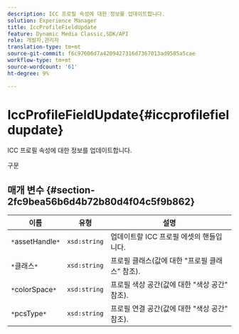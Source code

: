 ```yaml
---
description: ICC 프로필 속성에 대한 정보를 업데이트합니다.
solution: Experience Manager
title: IccProfileFieldUpdate
feature: Dynamic Media Classic,SDK/API
role: 개발자,관리자
translation-type: tm+mt
source-git-commit: f6c97606d7a4209427316d7367013ad9585a5cae
workflow-type: tm+mt
source-wordcount: '61'
ht-degree: 9%

---
```



# IccProfileFieldUpdate{#iccprofilefieldupdate}

ICC 프로필 속성에 대한 정보를 업데이트합니다.

구문

## 매개 변수 {#section-2fc9bea56b6d4b72b80d4f04c5f9b862}

| 이름 | 유형 | 설명 |
|---|---|---|
| `*`assetHandle`*` | `xsd:string` | 업데이트할 ICC 프로필 에셋의 핸들입니다. |
| `*`클래스`*` | `xsd:string` | 프로필 클래스(값에 대한 &quot;프로필 클래스&quot; 참조). |
| `*`colorSpace`*` | `xsd:string` | 프로필 색상 공간(값에 대한 &quot;색상 공간&quot; 참조). |
| `*`pcsType`*` | `xsd:string` | 프로필 연결 공간(값에 대한 &quot;색상 공간&quot; 참조). |

